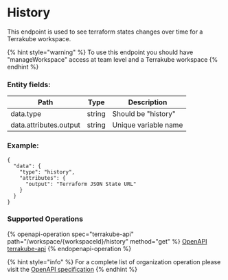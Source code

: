 # History

This endpoint is used to see terraform states changes over time for a Terrakube workspace.

{% hint style="warning" %}
To use this endpoint you should have "manageWorkspace" access at team level and a Terrakube workspace
{% endhint %}

### Entity fields:

| Path                   | Type   | Description          |
| ---------------------- | ------ | -------------------- |
| data.type              | string | Should be "history"  |
| data.attributes.output | string | Unique variable name |

### Example:

```
{
  "data": {
    "type": "history",
    "attributes": {
      "output": "Terraform JSON State URL"
    }
  }
}
```

### Supported Operations

{% openapi-operation spec="terrakube-api" path="/workspace/{workspaceId}/history" method="get" %}
[OpenAPI terrakube-api](https://gitbook-x-prod-openapi.4401d86825a13bf607936cc3a9f3897a.r2.cloudflarestorage.com/raw/cb9b759d0a5961decbc26bf547567df170cc7d69216b1d84e1fdc034f053cda2.json?X-Amz-Algorithm=AWS4-HMAC-SHA256&X-Amz-Content-Sha256=UNSIGNED-PAYLOAD&X-Amz-Credential=dce48141f43c0191a2ad043a6888781c%2F20250804%2Fauto%2Fs3%2Faws4_request&X-Amz-Date=20250804T151110Z&X-Amz-Expires=172800&X-Amz-Signature=29e4501ef70743026361a7df2e6b1059bdfc5099b76ccb37ab41bde96753e35a&X-Amz-SignedHeaders=host&x-amz-checksum-mode=ENABLED&x-id=GetObject)
{% endopenapi-operation %}

{% hint style="info" %}
For a complete list of organization operation please visit the [OpenAPI specification](https://github.com/AzBuilder/terrakube-server/tree/main/openapi-spec)
{% endhint %}
